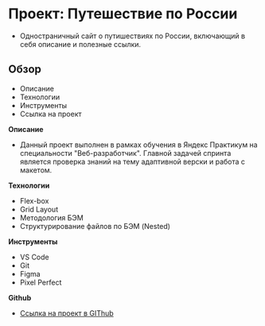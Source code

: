 # Проект: Путешествие по России
* Одностраничный сайт о путишествиях по России, включающий в себя описание и полезные ссылки.
## Обзор
* Описание
* Технологии
* Инструменты
* Ссылка на проект

**Описание**
* Данный проект выполнен в рамках обучения в Яндекс Практикум на специальности "Веб-разработчик".
    Главной задачей спринта является проверка знаний на тему адаптивной верски и работа с макетом.

**Технологии**
* Flex-box
* Grid Layout
* Методология БЭМ
* Структурирование файлов по БЭМ (Nested)

 **Инструменты**
* VS Code
* Git
* Figma
* Pixel Perfect

**Github**

* [Ссылка на проект в GIThub](https://dekolpakov.github.io/russian-travel/)

